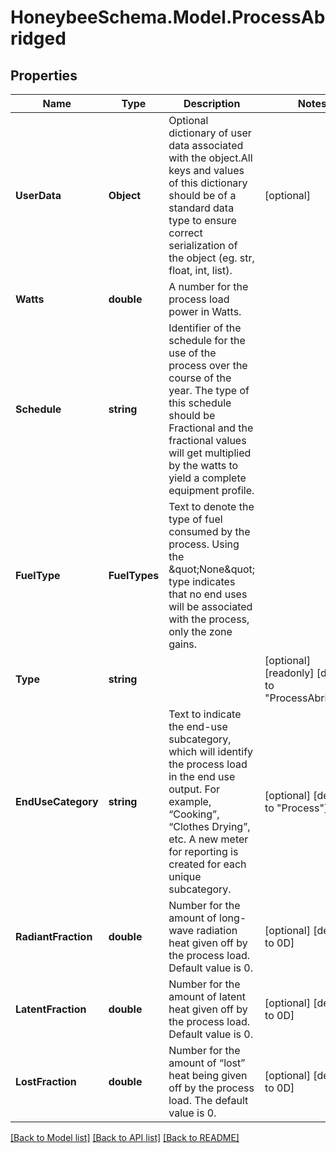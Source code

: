 
# HoneybeeSchema.Model.ProcessAbridged

## Properties

Name | Type | Description | Notes
------------ | ------------- | ------------- | -------------
**UserData** | **Object** | Optional dictionary of user data associated with the object.All keys and values of this dictionary should be of a standard data type to ensure correct serialization of the object (eg. str, float, int, list). | [optional] 
**Watts** | **double** | A number for the process load power in Watts. | 
**Schedule** | **string** | Identifier of the schedule for the use of the process over the course of the year. The type of this schedule should be Fractional and the fractional values will get multiplied by the watts to yield a complete equipment profile. | 
**FuelType** | **FuelTypes** | Text to denote the type of fuel consumed by the process. Using the \&quot;None\&quot; type indicates that no end uses will be associated with the process, only the zone gains. | 
**Type** | **string** |  | [optional] [readonly] [default to "ProcessAbridged"]
**EndUseCategory** | **string** | Text to indicate the end-use subcategory, which will identify the process load in the end use output. For example, “Cooking”, “Clothes Drying”, etc. A new meter for reporting is created for each unique subcategory. | [optional] [default to "Process"]
**RadiantFraction** | **double** | Number for the amount of long-wave radiation heat given off by the process load. Default value is 0. | [optional] [default to 0D]
**LatentFraction** | **double** | Number for the amount of latent heat given off by the process load. Default value is 0. | [optional] [default to 0D]
**LostFraction** | **double** | Number for the amount of “lost” heat being given off by the process load. The default value is 0. | [optional] [default to 0D]

[[Back to Model list]](../README.md#documentation-for-models)
[[Back to API list]](../README.md#documentation-for-api-endpoints)
[[Back to README]](../README.md)

